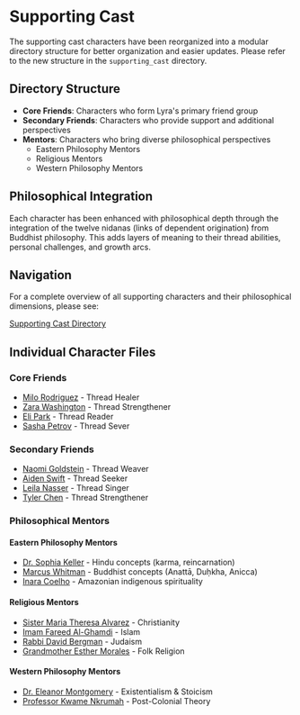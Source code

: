 # Supporting Cast

The supporting cast characters have been reorganized into a modular directory structure for better organization and easier updates. Please refer to the new structure in the `supporting_cast` directory.

## Directory Structure

- **Core Friends**: Characters who form Lyra's primary friend group
- **Secondary Friends**: Characters who provide support and additional perspectives
- **Mentors**: Characters who bring diverse philosophical perspectives
  - Eastern Philosophy Mentors
  - Religious Mentors
  - Western Philosophy Mentors

## Philosophical Integration

Each character has been enhanced with philosophical depth through the integration of the twelve nidanas (links of dependent origination) from Buddhist philosophy. This adds layers of meaning to their thread abilities, personal challenges, and growth arcs.

## Navigation

For a complete overview of all supporting characters and their philosophical dimensions, please see:

[Supporting Cast Directory](supporting_cast/README.md)

## Individual Character Files

### Core Friends
- [Milo Rodriguez](supporting_cast/core_friends/milo_rodriguez.md) - Thread Healer
- [Zara Washington](supporting_cast/core_friends/zara_washington.md) - Thread Strengthener
- [Eli Park](supporting_cast/core_friends/eli_park.md) - Thread Reader
- [Sasha Petrov](supporting_cast/core_friends/sasha_petrov.md) - Thread Sever

### Secondary Friends
- [Naomi Goldstein](supporting_cast/secondary_friends/naomi_goldstein.md) - Thread Weaver
- [Aiden Swift](supporting_cast/secondary_friends/aiden_swift.md) - Thread Seeker
- [Leila Nasser](supporting_cast/secondary_friends/leila_nasser.md) - Thread Singer
- [Tyler Chen](supporting_cast/secondary_friends/tyler_chen.md) - Thread Strengthener

### Philosophical Mentors

#### Eastern Philosophy Mentors
- [Dr. Sophia Keller](supporting_cast/mentors/dr_sophia_keller.md) - Hindu concepts (karma, reincarnation)
- [Marcus Whitman](supporting_cast/mentors/marcus_whitman.md) - Buddhist concepts (Anattā, Duḥkha, Anicca)
- [Inara Coelho](supporting_cast/mentors/inara_coelho.md) - Amazonian indigenous spirituality

#### Religious Mentors
- [Sister Maria Theresa Alvarez](supporting_cast/mentors/sister_maria_theresa_alvarez.md) - Christianity
- [Imam Fareed Al-Ghamdi](supporting_cast/mentors/imam_fareed_al_ghamdi.md) - Islam
- [Rabbi David Bergman](supporting_cast/mentors/rabbi_david_bergman.md) - Judaism
- [Grandmother Esther Morales](supporting_cast/mentors/grandmother_esther_morales.md) - Folk Religion

#### Western Philosophy Mentors
- [Dr. Eleanor Montgomery](supporting_cast/mentors/dr_eleanor_montgomery.md) - Existentialism & Stoicism
- [Professor Kwame Nkrumah](supporting_cast/mentors/professor_kwame_nkrumah.md) - Post-Colonial Theory
